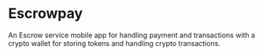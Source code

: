 # Escrowpay
An Escrow service mobile app for handling payment and transactions with a crypto wallet for storing tokens and handling crypto transactions.

